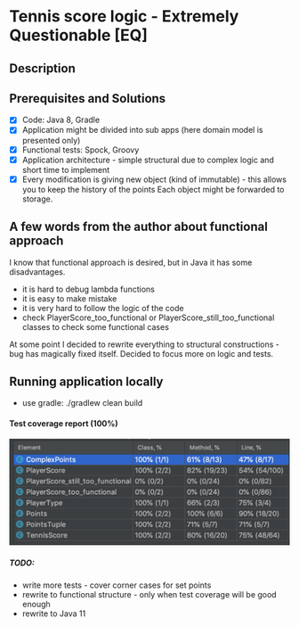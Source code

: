 # Tennis score logic - Extremely Questionable [EQ] 

## Description




## Prerequisites and Solutions

- [x] Code: Java 8, Gradle
- [x] Application might be divided into sub apps (here domain model is presented only)
- [x] Functional tests: Spock, Groovy
- [x] Application architecture - simple structural due to complex logic and short time to implement 
- [x] Every modification is giving new object (kind of immutable) - this allows you to keep the history of the points
Each object might be forwarded to storage. 

## A few words from the author about functional approach

I know that functional approach is desired, but in Java it has some disadvantages. 
- it is hard to debug lambda functions 
- it is easy to make mistake 
- it is very hard to follow the logic of the code
- check PlayerScore_too_functional or PlayerScore_still_too_functional classes to check some functional cases

At some point I decided to rewrite everything to structural constructions - bug has magically fixed itself. 
Decided to focus more on logic and tests.

## Running application locally

- use gradle: ./gradlew clean build

#### Test coverage report (100%)

![Code coverage](img/test_coverage.png)

##### TODO:
- write more tests - cover corner cases for set points
- rewrite to functional structure - only when test coverage will be good enough 
- rewrite to Java 11